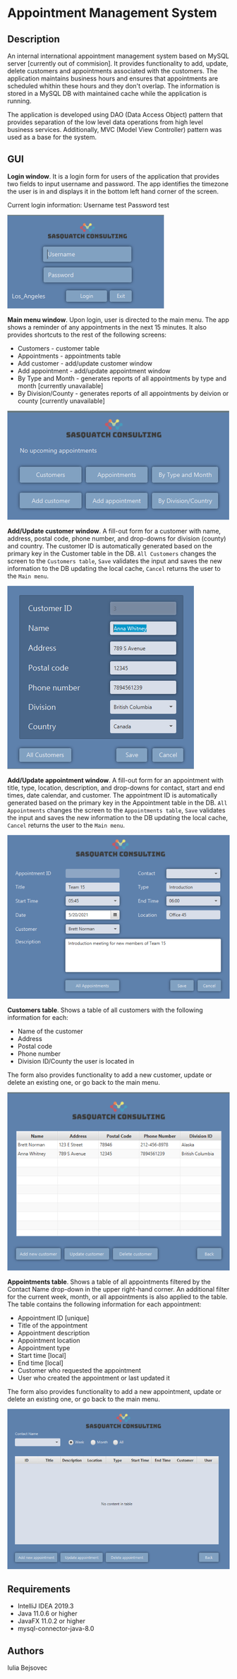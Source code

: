 # Appointment Management System

## Description

An internal international appointment management system based on MySQL server [currently out of commision]. It provides functionality to add, update, delete customers and appointments associated with the customers. The application maintains business hours and ensures that appointments are scheduled whithin these hours and they don't overlap. The information is stored in a MySQL DB with maintained cache while the application is running. 

The application is developed using DAO (Data Access Object) pattern that provides separation of the low level data operations from high level business services. Additionally, MVC (Model View Controller) pattern was used as a base for the system.



## GUI

<b>Login window</b>. It is a login form for users of the application that provides two fields to input username and password. The app identifies the timezone the user is in and displays it in the bottom left hand corner of the screen.

Current login information: 
    Username test
    Password test

<img src="Images/LoginScreen.PNG">

<b>Main menu window</b>. Upon login, user is directed to the main menu. The app shows a reminder of any appointments in the next 15 minutes. It also provides shortcuts to the rest of the following screens:
<ul>
  <li>Customers - customer table</li>
  <li>Appointments - appointments table</li>
  <li>Add customer - add/update customer window</li>
  <li>Add appointment - add/update appointment window</li>
  <li>By Type and Month - generates reports of all appointments by type and month [currently unavailable]</li>
  <li>By Division/County - generates reports of all appointments by deivion or county [currently unavailable]</li>
</ul>

<img src="Images/MainMenu.PNG">

<b>Add/Update customer window</b>. A fill-out form for a customer with name, address, postal code, phone number, and drop-downs for division (county) and country. The customer ID is automatically generated based on the primary key in the Customer table in the DB. ```All Customers``` changes the screen to the ```Customers table```, ```Save``` validates the input and saves the new information to the DB updating the local cache, ```Cancel``` returns the user to the ```Main menu```.

<img src="Images/AddUpdateCustScreen.PNG">

<b>Add/Update appointment window</b>. A fill-out form for an appointment with title, type, location, description, and drop-downs for contact, start and end times, date calendar, and customer. The appointment ID is automatically generated based on the primary key in the Appointment table in the DB. ```All Appointments``` changes the screen to the ```Appointments table```, ```Save``` validates the input and saves the new information to the DB updating the local cache, ```Cancel``` returns the user to the ```Main menu```.

<img src="Images/AddUpdateAppScreen.PNG">

<b>Customers table</b>. Shows a table of all customers with the following information for each:
<ul>
  <li>Name of the customer</li>
  <li>Address</li>
  <li>Postal code</li>
  <li>Phone number</li>
  <li>Division ID/County the user is located in</li>
</ul>

The form also provides functionality to add a new customer, update or delete an existing one, or go back to the main menu.

<img src="Images/CustomerTable.PNG">

<b>Appointments table</b>. Shows a table of all appointments filtered by the Contact Name drop-down in the upper right-hand corner. An additional filter for the current week, month, or all appointments is also applied to the table. The table contains the following information for each appointment:
<ul>
  <li>Appointment ID [unique]</li>
  <li>Title of the appointment</li>
  <li>Appointment description</li>
  <li>Appointment location</li>
  <li>Appointment type</li>
  <li>Start time [local]</li>
  <li>End time [local]</li>
  <li>Customer who requested the appointment</li>
  <li>User who created the appointment or last updated it</li>
</ul>

The form also provides functionality to add a new appointment, update or delete an existing one, or go back to the main menu.

<img src="Images/AppointementTable.PNG">

## Requirements

<ul>
  <li>IntelliJ IDEA 2019.3</li>
  <li>Java 11.0.6 or higher</li>
  <li>JavaFX 11.0.2 or higher</li>
  <li>mysql-connector-java-8.0</li>
</ul>

## Authors
Iulia Bejsovec
